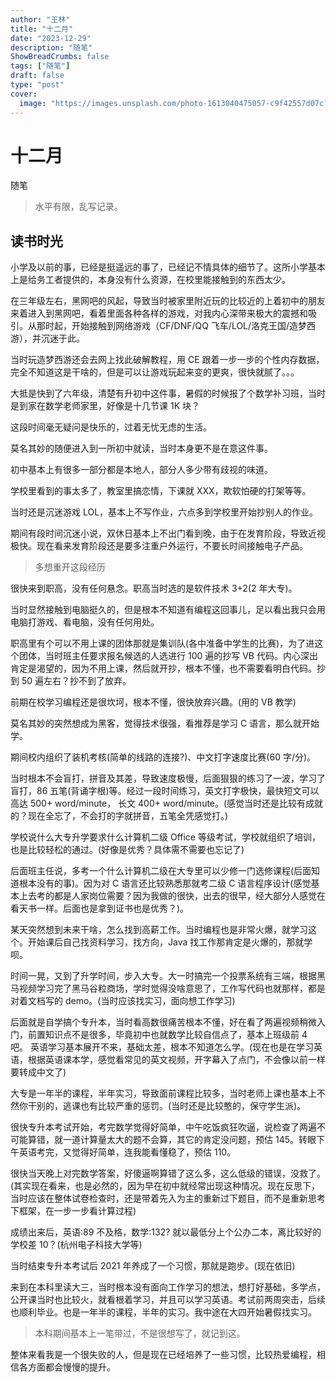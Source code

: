 ```yaml
---
author: "王林"
title: "十二月"
date: "2023-12-29"
description: "随笔"
ShowBreadCrumbs: false
tags: ["随笔"]
draft: false
type: "post"
cover:
  image: "https://images.unsplash.com/photo-1613040475057-c9f42557d07c?q=80&w=1548&auto=format&fit=crop&ixlib=rb-4.0.3&ixid=M3wxMjA3fDB8MHxwaG90by1wYWdlfHx8fGVufDB8fHx8fA%3D%3D" # image path/url
---
```


# 十二月

随笔

> 水平有限，乱写记录。

## 读书时光

小学及以前的事，已经是挺遥远的事了，已经记不情具体的细节了。这所小学基本上是给务工者提供的，本身没有什么资源，在校里能接触到的东西太少。

在三年级左右，黑网吧的风起，导致当时被家里附近玩的比较近的上着初中的朋友来着进入到黑网吧，看着里面各种各样的游戏，对我内心深带来极大的震撼和吸引。从那时起，开始接触到网络游戏（CF/DNF/QQ 飞车/LOL/洛克王国/造梦西游），并沉迷于此。

当时玩造梦西游还会去网上找此破解教程，用 CE 跟着一步一步的个性内存数据，完全不知道这是干啥的，但是可以让游戏玩起来变的更爽，很快就腻了。。。

大抵是快到了六年级，清楚有升初中这件事，暑假的时候报了个数学补习班，当时是到家在数学老师家里，好像是十几节课 1K 块？

这段时间毫无疑问是快乐的，过着无忧无虑的生活。

莫名其妙的随便进入到一所初中就读，当时本身更不是在意这件事。

初中基本上有很多一部分都是本地人，部分人多少带有歧视的味道。

学校里看到的事太多了，教室里搞恋情，下课就 XXX，欺软怕硬的打架等等。

当时还是沉迷游戏 LOL，基本上不写作业，六点多到学校里开始抄别人的作业。

期间有段时间沉迷小说，双休日基本上不出门看到晚，由于在发育阶段，导致近视极快。现在看来发育阶段还是要多注重户外运行，不要长时间接触电子产品。

> 多想重开这段经历

很快来到职高，没有任何悬念。职高当时选的是软件技术 3+2(2 年大专)。

当时显然接触到电脑挺久的，但是根本不知道有编程这回事儿，足以看出我只会用电脑打游戏、看电脑，没有任何用处。

职高里有个可以不用上课的团体那就是集训队(各中准备中学生的比赛)，为了进这个团体，当时班主任要求报名候选的人选进行 100 遍的抄写 VB 代码。内心深出肯定是渴望的，因为不用上课，然后就开抄，根本不懂，也不需要看明白代码。抄到 50 遍左右？抄不到了放弃。

前期在校学习编程还是很坎坷，根本不懂，很快放弃兴趣。(用的 VB 教学)

莫名其妙的突然想成为黑客，觉得技术很强，看推荐是学习 C 语言，那么就开始学。

期间校内组织了装机考核(简单的线路的连接?)、中文打字速度比赛(60 字/分)。

当时根本不会盲打，拼音及其差，导致速度极慢，后面狠狠的练习了一波，学习了盲打，86 五笔(背诵字根)等。经过一段时间练习，英文打字极快，最快短文可以高达 500+ word/minute， 长文 400+ word/minute。(感觉当时还是比较有成就的？现在全忘了，不会打的字就拼音，五笔全凭感觉打。)

学校说什么大专升学要求什么计算机二级 Office 等级考试，学校就组织了培训，也是比较轻松的通过。(好像是优秀？具体需不需要也忘记了)

后面班主任说，多考一个什么计算机二级在大专里可以少修一门选修课程(后面知道根本没有的事)。因为对 C 语言还比较熟悉那就考二级 C 语言程序设计(感觉基本上去考的都是人家岗位需要？因为我做的很快，出去的很早，经大部分人感觉在看天书一样。后面也是拿到证书也是优秀？)。

某天突然想到未来干啥，怎么找到高薪工作。当时编程也是非常火爆，就学习这个。开始课后自己找资料学习，找方向，Java 找工作那肯定是火爆的，那就学呗。

时间一晃，又到了升学时间，步入大专。大一时搞完一个投票系统有三端，根据黑马视频学习完了黑马谷粒商场，学时觉得没啥意思了，工作写代码也就那样，都是对着文档写的 demo。(当时应该找实习，面向想工作学习)

后面就是自学搞个专升本，当时看高数很痛苦根本不懂，好在看了两遍视频稍微入门，前置知识点不是很多，毕竟初中也就数学比较自信点了，基本上班级前 4 吧。
英语学习基本展开不来，基础太差，根本不知道怎么学。(现在也是在学习英语，根据英语课本学，感觉看常见的英文视频，开字幕入了点门，不会像以前一样要转成中文了)

大专是一年半的课程，半年实习，导致面前课程比较多，当时老师上课也基本上不然你干别的，逃课也有比较严重的惩罚。(当时还是比较憨的，保守学生派)。

很快专升本考试开始，考完数学觉得好简单，中午吃饭疯狂吹逼，说检查了两遍不可能算错，就一道计算量太大的题不会算，其它的肯定没问题，预估 145。转眼下午英语考完，又觉得好简单，连我能看懂稳了，预估 110。

很快当天晚上对完数学答案，好傻逼啊算错了这么多，这么低级的错误，没救了。(其实现在看来，也是必然的，因为早在初中就经常出现这种情况。现在反思下，当时应该在整体试卷检查时，还是带着先入为主的重新过下题目，而不是重新思考下框架，在一步一步看计算过程)

成绩出来后，英语:89 不及格，数学:132? 就以最低分上个公办二本，离比较好的学校差 10？(杭州电子科技大学等)

当时结束专升本考试后 2021 年养成了一个习惯，那就是跑步。(现在依旧)

来到在本科里读大三，当时根本没有面向工作学习的想法，想打好基础，多学点，公开课当时也比较火，就看根着学习，并且可以学习英语。考试前两周突击，后续也顺利毕业。也是一年半的课程，半年的实习。我中途在大四开始暑假找实习。

> 本科期间基本上一笔带过，不是很想写了，就记到这。

整体来看我是一个很失败的人，但是现在已经培养了一些习惯，比较热爱编程，相信各方面都会慢慢的提升。

